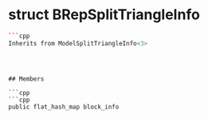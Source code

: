 # struct BRepSplitTriangleInfo


```cpp
```cpp
Inherits from ModelSplitTriangleInfo<3>
```
```



## Members

```cpp
```cpp
public flat_hash_map block_info
```
```



